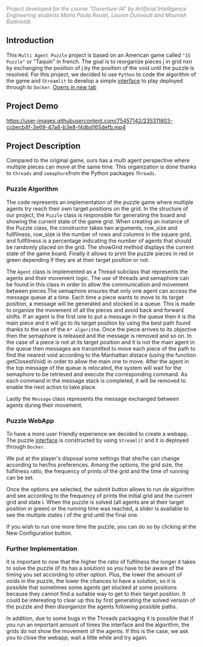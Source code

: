  <span style="color:gray"> *Project developed for the course "Ouverture-IA"  by Artificial Intelligence Engineering students Maria Paula Roulet, Lauren Durivault and Mounish Badireddi.*</span>

## Introduction
This `Multi Agent Puzzle` project is based on an American game called `"15 Puzzle"` or "Taquin" in french. The goal is to reorganize pieces j in grid nxn by exchanging the position of j by the position of the void until the puzzle is resolved. For this project, we decided to use `Python` to code the algorithm of the game and `Streamlit` to develop a simple [interface](https://mroulets-puzzlemultiagent-app-tv08ho.streamlit.app) to play deployed through to `Docker`.     <a href="https://mroulets-puzzlemultiagent-app-tv08ho.streamlit.app" target="_blank">Opens in new tab</a>


## Project Demo
https://user-images.githubusercontent.com/75457142/235311803-ccbecb4f-3e69-47a8-b3e8-f4dbd165defb.mp4


## Project Description
Compared to the original game, ours has a multi agent perspective where multiple pieces can move at the same time. This organization is done thanks to `threads` and `semaphore`from the Python packages `Threads`. 

### Puzzle Algorithm
The code represents an implementation of the puzzle game where multiple agents try reach their own target positions on the grid. 
In the structure of our project, the `Puzzle` class is responsible for generating the board and showing the current state of the game grid. When creating an instance of the Puzzle class, the constructor takes two arguments, row_size and fullfilness, row_size is the number of rows and columns in the square grid, and fullfilness is a percentage indicating the number of agents that should be randomly placed on the grid. The showGrid method displays the current state of the game board. Finally it allows to print the puzzle pieces in red or green depending if they are at their target position or not. 

The `Agent` class is implemented as a Thread subclass that represents the agents and their movement logic. The use of threads and semaphore can be found in this class in order to allow the communication and movement between pieces.The semaphore ensures that only one agent can access the message queue at a time. Each time a piece wants to move to its target position, a message will be generated and stocked in a queue. This is made to organize the movement of all the pieces and avoid back and forward shifts.  If an agent is the first one to put a message in the queue then it is the main piece and it will go to its target position by using the best path found thanks to the use of the `A* algorithm`. Once the piece arrives to its objective then the semaphore is released and the message is removed and so on. In the case of a piece is not at its target position and it is not the main agent in the queue then messages are transmitted to move each piece of the path to find the nearest void according to the Manhattan distace (using the function getClosestVoid) in order to allow the main one to move. After the agent in the top message of the queue is relocated, the system will wait for the semaphore to be retrieved and execute the corresponding command. As each command in the message stack is completed, it will be removed to enable the next action to take place. 

Lastly the `Message` class represents the message exchanged between agents during their movement.

### Puzzle WebApp
To have a more user friendly experience we decided to create a webapp. 
The puzzle [interface](https://mroulets-puzzlemultiagent-app-tv08ho.streamlit.app) is constructed by using `Streamlit` and it is deployed through `Docker`. 

We put at the player's disposal some settings that she/he can change according to her/his preferences. Among the options, the grid size, the fulfilness ratio, the frequency of prints of the grid and the time of running can be set. 

Once the options are selected, the submit button allows to run de algorithm and see according to the frequency of prints the initial grid and the current grid and state i. When the puzzle is solved (all agents are at their target position in green) or the running time was reached, a slider is available to see the multiple states i of the grid until the final one. 

If you wish to run one more time the puzzle, you can do so by clicking at the New Configuration button. 

### Further Implementation
It is important to now that the higher the ratio of fulfilness the longer it takes to solve the puzzle (if its has a solution) so you have to be aware of the timing you set according to other option. Plus, the lower the amount of voids in the puzzle, the lower the chances to have a solution, so it is possible that sometimes some agents get stucked at some positions because they cannot find a suitable way to get to their target position. It could be interesting to clear up this by first generating the solved version of the puzzle and then disorganize the agents following possible paths. 

In addition, due to some bugs in the Threads packaging it is possible that if you run an important amount of times the interface and the algorithm, the grids do not show the movement of the agents. If this is the case, we ask you to close the webapp, wait a little while and try again. 
